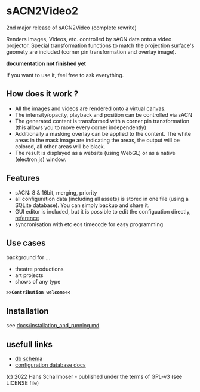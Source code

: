 # sACN2Video2
2nd major release of sACN2Video (complete rewrite)

Renders Images, Videos, etc. controlled by sACN data onto a video projector.
Special transformation functions to match the projection surface's geomety are included (corner pin transformation and overlay image).

**documentation not finished yet**

If you want to use it, feel free to ask everything.

## How does it work ?

- All the images and videos are rendered onto a virtual canvas.
- The intensity/opacity, playback and position can be controlled via sACN
- The generated content is transformed with a corner pin transformation (this allows you to move every corner independently)
- Additionally a masking overlay can be applied to the content. The white areas in the mask image are indicating the areas, the output will be colored, all other areas will be black.
- The result is displayed as a website (using WebGL) or as a native (electron.js) window.

## Features

- sACN: 8 & 16bit, merging, priority
- all configuration data (including all assets) is stored in one file (using a SQLite database). You can simply backup and share it.
- GUI editor is included, but it is possible to edit the configuation directly, [reference](/docs/config.md)
- syncronisation with etc eos timecode for easy programming

## Use cases

background for ...
- theatre productions
- art projects
- shows of any type

**``>>Contribution welcome<<``**

## Installation

see [docs/installation_and_running.md](docs/installation_and_running.md)

## usefull links

- [db schema](/server/dbSchema.sql)
- [configuration database docs](/docs/config.md)


(c) 2022 Hans Schallmoser - published under the terms of GPL-v3 (see LICENSE file)
